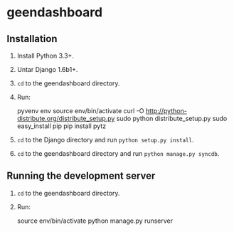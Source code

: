 geendashboard
=============


Installation
------------

1. Install Python 3.3+.
2. Untar Django 1.6b1+.
3. `cd` to the geendashboard directory.
4. Run:

    pyvenv env
    source env/bin/activate
    curl -O http://python-distribute.org/distribute_setup.py
    sudo python distribute_setup.py
    sudo easy_install pip
    pip install pytz

5. `cd` to the Django directory and run `python setup.py install`.
3. `cd` to the geendashboard directory and run `python manage.py syncdb`.


Running the development server
------------------------------

1. `cd` to the geendashboard directory.
2. Run:

    source env/bin/activate
    python manage.py runserver
